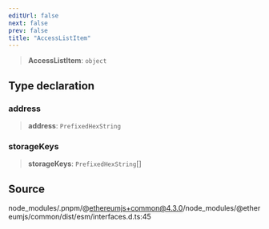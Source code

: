```yaml
---
editUrl: false
next: false
prev: false
title: "AccessListItem"
---
```


> **AccessListItem**: `object`

## Type declaration

### address

> **address**: `PrefixedHexString`

### storageKeys

> **storageKeys**: `PrefixedHexString`[]

## Source

node\_modules/.pnpm/@ethereumjs+common@4.3.0/node\_modules/@ethereumjs/common/dist/esm/interfaces.d.ts:45
